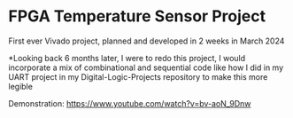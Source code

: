 # FPGA Temperature Sensor Project

First ever Vivado project, planned and developed in 2 weeks in March 2024

*Looking back 6 months later, I were to redo this project, I would incorporate a mix of combinational and sequential code like how I did in my UART project in my Digital-Logic-Projects repository to make this more legible

Demonstration:
https://www.youtube.com/watch?v=bv-aoN_9Dnw
